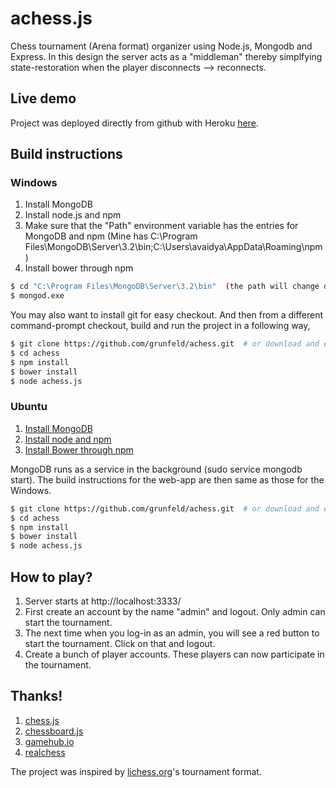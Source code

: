 # achess.js
Chess tournament (Arena format) organizer using Node.js, Mongodb and Express.
In this design the server acts as a "middleman" thereby simplfying state-restoration when
the player disconnects --> reconnects.

## Live demo
Project was deployed directly from github with Heroku [here](https://peaceful-taiga-36791.herokuapp.com).

## Build instructions

### Windows

1. Install MongoDB
2. Install node.js and npm
3. Make sure that the "Path" environment variable has the entries for MongoDB and npm
(Mine has C:\Program Files\MongoDB\Server\3.2\bin\;C:\Users\avaidya\AppData\Roaming\npm)
4. Install bower through npm

```sh
$ cd "C:\Program Files\MongoDB\Server\3.2\bin"  (the path will change depending upon your installation folder and version)
$ mongod.exe
```
You may also want to install git for easy checkout. And then from a different command-prompt checkout, build and run the project in a following way,

```sh
$ git clone https://github.com/grunfeld/achess.git  # or download and extract the achess folder from github
$ cd achess
$ npm install
$ bower install
$ node achess.js
```

### Ubuntu

1. [Install MongoDB](https://docs.mongodb.com/manual/tutorial/install-mongodb-on-ubuntu/)
2. [Install node and npm](http://www.hostingadvice.com/how-to/install-nodejs-ubuntu-14-04/#node-version-manager)
3. [Install Bower through npm](https://syntaxsugar.github.io/posts/2014/05/how-to-install-bower-on-ubuntu-1404-lts/)

MongoDB runs as a service in the background (sudo service mongodb start). The build instructions for the web-app
are then same as those for the Windows.

```sh
$ git clone https://github.com/grunfeld/achess.git  # or download and extract the achess folder from github
$ cd achess
$ npm install
$ bower install
$ node achess.js
```
## How to play?
1. Server starts at http://localhost:3333/
2. First create an account by the name "admin" and logout. Only admin can start the tournament.
3. The next time when you log-in as an admin, you will see a red button to start the tournament. Click on that and logout.
4. Create a bunch of player accounts. These players can now participate in the tournament.

## Thanks!
1. [chess.js](http://github.com)
2. [chessboard.js](http://chessboardjs.com/)
3. [gamehub.io](https://github.com/benas/gamehub.io)
4. [realchess](https://github.com/dwcares/realchess)

The project was inspired by [lichess.org](https://en.lichess.org/)'s tournament format.
